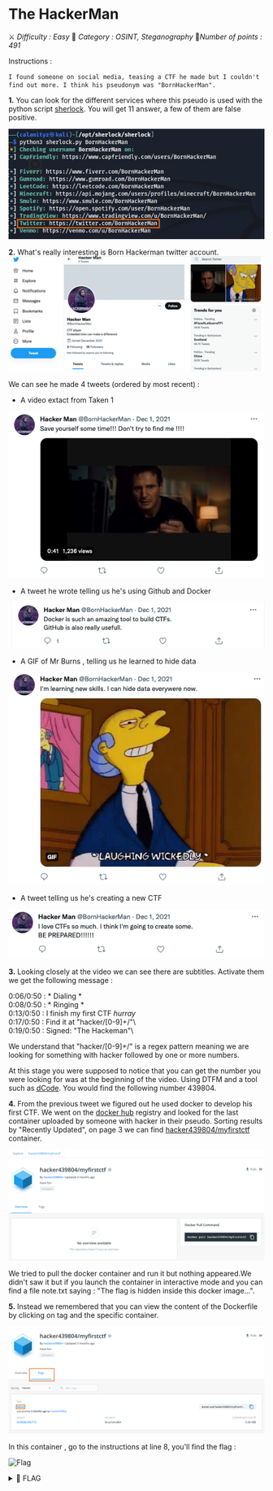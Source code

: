 # The HackerMan
⚔️ _Difficulty : Easy_
📝 _Category : OSINT, Steganography_
💯_Number of points : 491_

Instructions :
```
I found someone on social media, teasing a CTF he made but I couldn't find out more. I think his pseudonym was "BornHackerMan".
```

**1.** You can look for the different services where this pseudo is used with the python script [sherlock](https://github.com/sherlock-project/sherlock). You will get 11 answer, a few of them are false positive. 

![Sherlock on BornHackerMan](../../images/hackerman-1.png)

**2.** What's really interesting is Born Hackerman twitter account.  
![BornHackerMan Twitter Account](../../images/hackerman-2.png)

We can see he made 4 tweets (ordered by most recent) : 
- A video extact from Taken 1

![BornHackerMan Twitter Account|100](../../images/hackerman-3.png)

- A tweet he wrote telling us he's using Github and Docker

![BornHackerMan Twitter Account|100](../../images/hackerman-4.png)

- A GIF of Mr Burns , telling us he learned to hide data

![BornHackerMan Twitter Account|100](../../images/hackerman-5.png)

-  A tweet telling us he's creating a new CTF

 ![BornHackerMan Twitter Account|100](../../images/hackerman-6.png)
  
  **3.** Looking closely at the video we can see  there are subtitles. Activate them we get the following message :
  
  0:06/0:50 : * Dialing *\
  0:08/0:50 : * Ringing *\
  0:13/0:50 : I finish my first CTF *hurray*\
  0:17/0:50 : Find it at "hacker/[0-9]+/"\  
  0:19/0:50 : Signed: "The Hackeman"\
  
  We understand that "hacker/[0-9]+/"  is a regex pattern meaning we are looking for something with hacker followed by one or more numbers. 
  
  
 At this stage you were supposed to notice that you can get the number you were looking for was at the beginning of the video. Using DTFM and a tool such as [dCode](https://www.dcode.fr/code-dtmf). You would find the following number 439804.
 
 **4.** From the previous tweet we figured out he used docker to develop his first CTF. We went on the [docker hub]() registry and looked for the last container uploaded by someone with hacker in their pseudo. Sorting results by "Recently Updated", on page 3 we can find [hacker439804/myfirstctf](https://hub.docker.com/r/hacker439804/myfirstctf) container.
  
   ![Docker container](../../images/hackerman-7.png)
   
  We tried to pull the docker container and run it but nothing appeared.We didn't saw it but if you launch the container in interactive mode and you can find a file note.txt saying : "The flag is hidden inside this docker image...".
  
**5.** Instead we remembered that you can view the content of the Dockerfile by clicking on tag and the specific container. 
 
 ![Flag](../../images/hackerman-8.png)
 
 In this container , go to the instructions at line 8, you'll find the flag :
 
 ![Flag](../../hackerman-9.png)
 
 <details>
  <summary> 🚩 FLAG</summary>
  ```
	dvCTF{Z2NjBpvaLnEubB}
  ```
</details>

